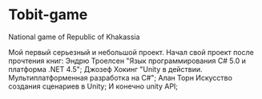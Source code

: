 # Tobit-game
National game of Republic of Khakassia

Мой первый серьезный и небольшой проект.
Начал свой проект после прочтения книг: 	Эндрю Троелсен "Язык программирования C# 5.0 и платформа .NET 4.5"; 	Джозеф Хокинг "Unity в действии. Мультиплатформенная разработка на C#"; Алан Торн Искусство создания сценариев в Unity; И конечно unity API;
